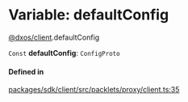 # Variable: defaultConfig

[@dxos/client](../modules/dxos_client.md).defaultConfig

 `Const` **defaultConfig**: `ConfigProto`

#### Defined in

[packages/sdk/client/src/packlets/proxy/client.ts:35](https://github.com/dxos/dxos/blob/db8188dae/packages/sdk/client/src/packlets/proxy/client.ts#L35)
